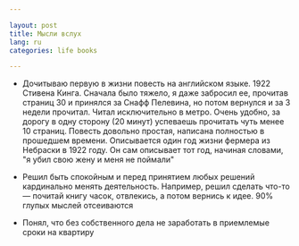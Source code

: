 ```yaml
---

layout: post  
title: Мысли вслух  
lang: ru  
categories: life books  

---
```


* Дочитываю первую в жизни повесть на английском языке. 1922 Стивена Кинга.
  Сначала было тяжело, я даже забросил ее, прочитав страниц 30 и принялся за
  Снафф Пелевина, но потом вернулся и за 3 недели прочитал. Читал исключительно
  в метро. Очень удобно, за дорогу в одну сторону (20 минут) успеваешь прочитать
  чуть менее 10 страниц. Повесть довольно простая, написана полностью в
  прошедшем времени. Описывается один год жизни фермера из Небраски в 1922 году.
  Он сам описывает тот год, начиная словами, "я убил свою жену и меня не поймали"

* Решил быть спокойным и перед принятием любых решений кардинально менять
  деятельность. Например, решил сделать что-то — почитай книгу часок, отвлекись,
  а потом вернись к идее. 90% глупых мыслей отсеиваются

* Понял, что без собственного дела не заработать в приемлемые сроки на квартиру

